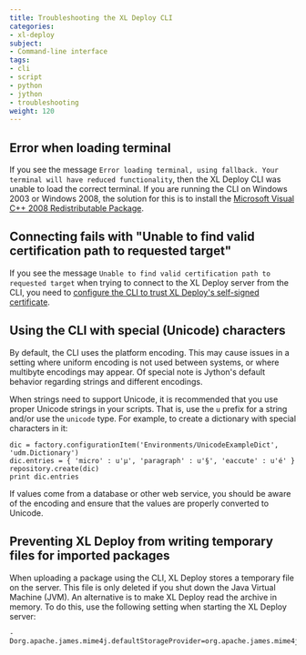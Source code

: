 ```yaml
---
title: Troubleshooting the XL Deploy CLI
categories:
- xl-deploy
subject:
- Command-line interface
tags:
- cli
- script
- python
- jython
- troubleshooting
weight: 120
---
```


## Error when loading terminal

If you see the message `Error loading terminal, using fallback. Your terminal will have reduced functionality`, then the XL Deploy CLI was unable to load the correct terminal. If you are running the CLI on Windows 2003 or Windows 2008, the solution for this is to install the [Microsoft Visual C++ 2008 Redistributable Package](https://www.microsoft.com/en-us/download/details.aspx?id=2092).

## Connecting fails with "Unable to find valid certification path to requested target"

If you see the message `Unable to find valid certification path to requested target` when trying to connect to the XL Deploy server from the CLI, you need to [configure the CLI to trust XL Deploy's self-signed certificate](/xl-deploy/how-to/configure-the-cli-to-trust-the-xl-deploy-server-with-a-self-signed-certificate.html).

## Using the CLI with special (Unicode) characters

By default, the CLI uses the platform encoding. This may cause issues in a setting where uniform encoding is not used between systems, or where multibyte encodings may appear. Of special note is Jython's default behavior regarding strings and different encodings.

When strings need to support Unicode, it is recommended that you use proper Unicode strings in your scripts. That is, use the `u` prefix for a string and/or use the `unicode` type. For example, to create a dictionary with special characters in it:

    dic = factory.configurationItem('Environments/UnicodeExampleDict', 'udm.Dictionary')
    dic.entries = { 'micro' : u'µ', 'paragraph' : u'§', 'eaccute' : u'é' }
    repository.create(dic)
    print dic.entries

If values come from a database or other web service, you should be aware of the encoding and ensure that the values are properly converted to Unicode.

## Preventing XL Deploy from writing temporary files for imported packages

When uploading a package using the CLI, XL Deploy stores a temporary file on the server. This file is only deleted if you shut down the Java Virtual Machine (JVM). An alternative is to make XL Deploy read the archive in memory. To do this, use the following setting when starting the XL Deploy server:

	-Dorg.apache.james.mime4j.defaultStorageProvider=org.apache.james.mime4j.storage.MemoryStorageProvider
